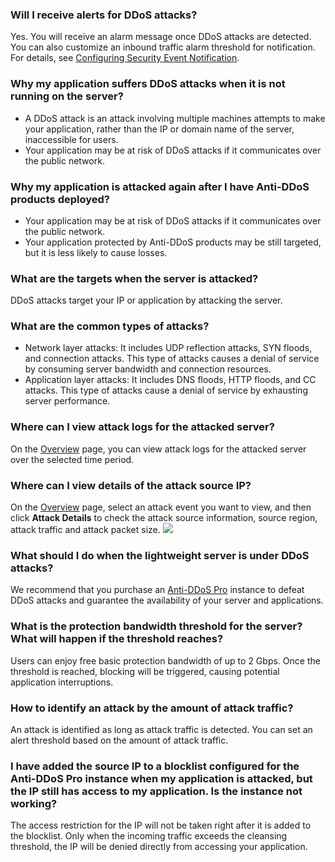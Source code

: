 ### Will I receive alerts for DDoS attacks?
Yes. You will receive an alarm message once DDoS attacks are detected. You can also customize an inbound traffic alarm threshold for notification. For details, see [Configuring Security Event Notification](https://intl.cloud.tencent.com/document/product/1029/36139).

### Why my application suffers DDoS attacks when it is not running on the server?
- A DDoS attack is an attack involving multiple machines attempts to make your application, rather than the IP or domain name of the server, inaccessible for users.
- Your application may be at risk of DDoS attacks if it communicates over the public network.

### Why my application is attacked again after I have Anti-DDoS products deployed?
- Your application may be at risk of DDoS attacks if it communicates over the public network.
- Your application protected by Anti-DDoS products may be still targeted, but it is less likely to cause losses.

### What are the targets when the server is attacked?
DDoS attacks target your IP or application by attacking the server.

### What are the common types of attacks?
- Network layer attacks: It includes UDP reflection attacks, SYN floods, and connection attacks. This type of attacks causes a denial of service by consuming server bandwidth and connection resources.
- Application layer attacks: It includes DNS floods, HTTP floods, and CC attacks. This type of attacks cause a denial of service by exhausting server performance.

### Where can I view attack logs for the attacked server?
On the [Overview](https://console.cloud.tencent.com/ddos/antiddos-native/overview/ddos/bgp-00000160/2402:4e00:1201:6603:0:910c:3c54:e7c9) page, you can view attack logs for the attacked server over the selected time period.

### Where can I view details of the attack source IP?
On the [Overview](https://console.cloud.tencent.com/ddos/antiddos-native/overview/ddos/bgp-00000160/2402:4e00:1201:6603:0:910c:3c54:e7c9) page, select an attack event you want to view, and then click **Attack Details** to check the attack source information, source region, attack traffic and attack packet size.
![](https://main.qcloudimg.com/raw/25cd15030c30e4101b167a22ff93dc56.png)

### What should I do when the lightweight server is under DDoS attacks?
We recommend that you purchase an [Anti-DDoS Pro](https://intl.cloud.tencent.com/document/product/1029/36115) instance to defeat DDoS attacks and guarantee the availability of your server and applications.

### What is the protection bandwidth threshold for the server? What will happen if the threshold reaches?
Users can enjoy free basic protection bandwidth of up to 2 Gbps. Once the threshold is reached, blocking will be triggered, causing potential application interruptions.

### How to identify an attack by the amount of attack traffic?
An attack is identified as long as attack traffic is detected. You can set an alert threshold based on the amount of attack traffic.

### I have added the source IP to a blocklist configured for the Anti-DDoS Pro instance when my application is attacked, but the IP still has access to my application. Is the instance not working?
The access restriction for the IP will not be taken right after it is added to the blocklist. Only when the incoming traffic exceeds the cleansing threshold, the IP will be denied directly from accessing your application.
